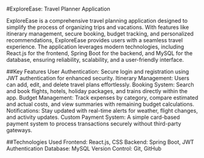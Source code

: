 #ExploreEase: Travel Planner Application

ExploreEase is a comprehensive travel planning application designed to simplify the process of organizing trips and vacations. With features like itinerary management, secure booking, budget tracking, and personalized recommendations, ExploreEase provides users with a seamless travel experience. The application leverages modern technologies, including React.js for the frontend, Spring Boot for the backend, and MySQL for the database, ensuring reliability, scalability, and a user-friendly interface.

##Key Features
User Authentication: Secure login and registration using JWT authentication for enhanced security.
Itinerary Management: Users can add, edit, and delete travel plans effortlessly.
Booking System: Search and book flights, hotels, holiday packages, and trains directly within the app.
Budget Management: Track expenses by category, compare estimated and actual costs, and view summaries with remaining budget calculations.
Notifications: Stay updated with real-time alerts for weather, flight changes, and activity updates.
Custom Payment System: A simple card-based payment system to process transactions securely without third-party gateways.

##Technologies Used
Frontend: React.js, CSS
Backend: Spring Boot, JWT Authentication
Database: MySQL
Version Control: Git, GitHub
